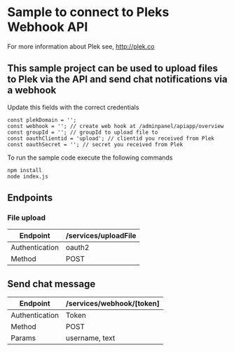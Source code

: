 # Sample to connect to Pleks Webhook API
For more information about Plek see, http://plek.co

## This sample project can be used to upload files to Plek via the API and send chat notifications via a webhook
Update this fields with the correct credentials
```
const plekDomain = '';
const webhook = ''; // create web hook at /adminpanel/apiapp/overview
const groupId = ''; // groupId to upload file to
const oauthClientid = 'upload'; // clientid you received from Plek
const oauthSecret = ''; // secret you received from Plek
```

To run the sample code execute the following commands
```
npm install
node index.js
```

## Endpoints
### File upload

| Endpoint | /services/uploadFile |
|---|---|
| Authentication | oauth2 |
| Method | POST |

## Send chat message

| Endpoint | /services/webhook/[token] |
|---|---|
| Authentication | Token |
| Method | POST |
| Params | username, text |
